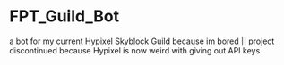 # FPT_Guild_Bot
a bot for my current Hypixel Skyblock Guild because im bored
|| project discontinued because Hypixel is now weird with giving out API keys

